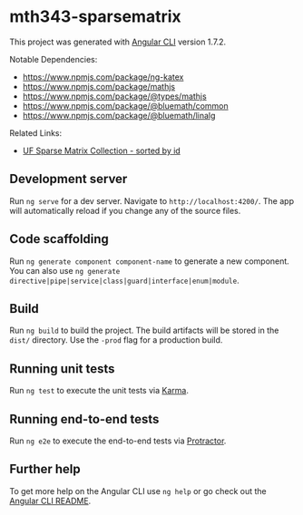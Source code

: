 # mth343-sparsematrix

This project was generated with [Angular CLI](https://github.com/angular/angular-cli) version 1.7.2.

Notable Dependencies:
* https://www.npmjs.com/package/ng-katex
* https://www.npmjs.com/package/mathjs
* https://www.npmjs.com/package/@types/mathjs
* https://www.npmjs.com/package/@bluemath/common
* https://www.npmjs.com/package/@bluemath/linalg

Related Links:
* [UF Sparse Matrix Collection - sorted by id](https://www.cise.ufl.edu/research/sparse/matrices/list_by_id.html)

## Development server

Run `ng serve` for a dev server. Navigate to `http://localhost:4200/`. The app will automatically reload if you change any of the source files.

## Code scaffolding

Run `ng generate component component-name` to generate a new component. You can also use `ng generate directive|pipe|service|class|guard|interface|enum|module`.

## Build

Run `ng build` to build the project. The build artifacts will be stored in the `dist/` directory. Use the `-prod` flag for a production build.

## Running unit tests

Run `ng test` to execute the unit tests via [Karma](https://karma-runner.github.io).

## Running end-to-end tests

Run `ng e2e` to execute the end-to-end tests via [Protractor](http://www.protractortest.org/).

## Further help

To get more help on the Angular CLI use `ng help` or go check out the [Angular CLI README](https://github.com/angular/angular-cli/blob/master/README.md).
